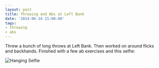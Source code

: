 ```yaml
---
layout: post
title: Throwing and Abs at Left Bank
date: '2014-06-24 21:00:00'
tags:
- throwing
- abs
---
```


Threw a bunch of long throws at Left Bank. Then worked on around flicks and backhands. Finished with a few ab exercises and this selfie:

![Hanging Selfie](https://i.grin.io/amp-selfie.jpg)
